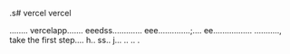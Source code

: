 .s# vercel
vercel

........
vercelapp.......
eeedss.............
eee..............;....
 ee.................
...........,
 take the first step....
h..
ss..
j...
..
..
.
